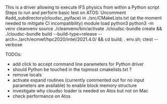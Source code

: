 This is a driver allowing to execute IFS physics from within a Python script
Steps to run and perform basic test  on ATOS:
Uncomment #add_subdirectory(cloudsc_pyiface) in ./src/CMakeLists.txt (at the moment needed to mitigate CI incompatibility) 
module load python3
python3 -m venv cleanvenv
source ./cleanvenv/bin/activate
./cloudsc-bundle create && ./cloudsc-bundle build --build-type=release --arch=./arch/ecmwf/hpc2020/intel/2021.4.0/ && cd build; . env.sh; ctest --verbose

TODOs:
- add click to accept command line parameters for Python driver
- should Python be touched in the topmost cmakelists.txt ?
- remove locals
- activate expand routines (currently commented out for no input parameters are available) to enable block memory structure
- investigate why cloudsc loader is needed on Atos but not on Mac
- check performance on Atos

